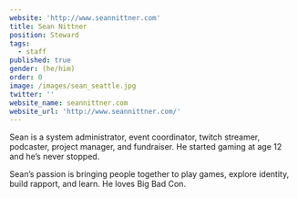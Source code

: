 ```yaml
---
website: 'http://www.seannittner.com'
title: Sean Nittner
position: Steward
tags:
  - staff
published: true
gender: (he/him)
order: 0
image: /images/sean_seattle.jpg
twitter: ''
website_name: seannittner.com
website_url: 'http://www.seannittner.com/'
---
```


Sean is a system administrator, event coordinator, twitch streamer, podcaster, project manager, and fundraiser. He started gaming at age 12 and he’s never stopped.

Sean’s passion is bringing people together to play games, explore identity, build rapport, and learn. He loves Big Bad Con.
